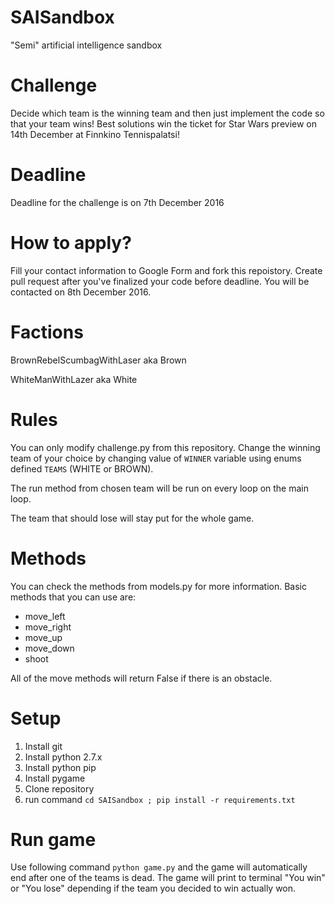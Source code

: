 # SAISandbox
"Semi" artificial intelligence sandbox

# Challenge

Decide which team is the winning team and then just implement the code so that your team wins! Best solutions win the ticket for Star Wars preview on 14th December at Finnkino Tennispalatsi!

# Deadline

Deadline for the challenge is on 7th December 2016

# How to apply?

Fill your contact information to Google Form and fork this repoistory. Create pull request after you've finalized your code before deadline. You will be contacted on 8th December 2016.

# Factions

BrownRebelScumbagWithLaser aka Brown

WhiteManWithLazer aka White

# Rules

You can only modify challenge.py from this repository. Change the winning team of your choice by changing value of `WINNER` variable using enums defined `TEAMS` (WHITE or BROWN).

The run method from chosen team will be run on every loop on the main loop.

The team that should lose will stay put for the whole game.

# Methods

You can check the methods from models.py for more information. Basic methods that you can use are:

* move_left
* move_right
* move_up
* move_down
* shoot

All of the move methods will return False if there is an obstacle.

# Setup

1. Install git
2. Install python 2.7.x
3. Install python pip
4. Install pygame
5. Clone repository
6. run command `cd SAISandbox ; pip install -r requirements.txt`

# Run game

Use following command `python game.py` and the game will automatically end after one of the teams is dead. The game will print to terminal "You win" or "You lose" depending if the team you decided to win actually won.
